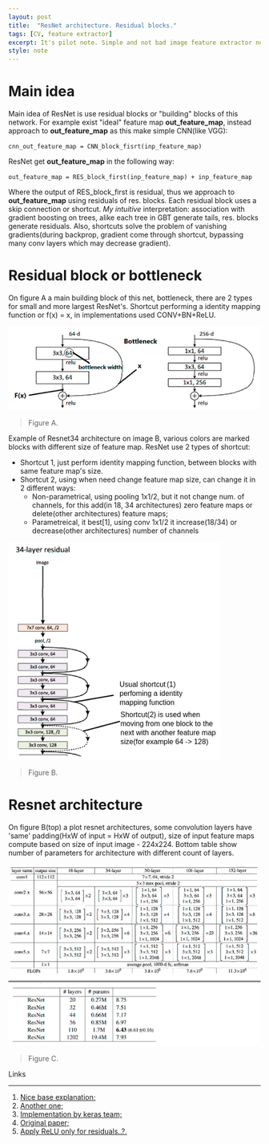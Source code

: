 ```yaml
---
layout: post
title:  "ResNet architecture. Residual blocks."
tags: [CV, feature extractor]
excerpt: It's pilot note. Simple and not bad image feature extractor network with low count of parameters that realise powerful idea of skip connections.
style: note
---
```

# Main idea

Main idea of ResNet is use residual blocks or "building" blocks of this network. For example exist "ideal"
feature map __out_feature_map__, instead approach to __out_feature_map__ as this make simple CNN(like VGG):

```
cnn_out_feature_map = CNN_block_fisrt(inp_feature_map)
```

ResNet get __out_feature_map__ in the following way:

```
out_feature_map = RES_block_first(inp_feature_map) + inp_feature_map
```

Where the output of RES_block_first is residual, thus we approach to __out_feature_map__ using residuals of res. blocks.
Each residual block uses a skip connection or shortcut. *My intuitive* interpretation: association with
gradient boosting on trees, alike each tree in GBT generate tails, res. blocks generate residuals. 
Also, shortcuts solve the problem of vanishing gradients(during backprop, gradient come through shortcut, bypassing many conv layers which may
decrease gradient).

# Residual block or bottleneck

On figure A a main building block of this net, bottleneck, there are 2 types for small and more largest ResNet's. Shortcut performing a 
identity mapping function or f(x) = x, in implementations used CONV+BN+ReLU.

![resnet-a](/images/resnet/resnet-a.png)

> Figure A.

Example of Resnet34 architecture on image B, various colors are marked blocks with different size of feature map. ResNet
use 2 types of shortcut:
* Shortcut 1, just perform identity mapping function, between blocks with same feature map's size.
* Shortcut 2, using when need change feature map size, can change it in 2 different ways:
  * Non-parametrical, using pooling 1x1/2, but it not change num. of channels, for this add(in 18, 34 architectures) zero feature maps or delete(other architectures) feature maps;
  * Parametreical, it best[1], using conv 1x1/2 it increase(18/34) or decrease(other architectures) number of channels

![resnet-b](/images/resnet/resnet-b.png)

> Figure B.

# Resnet architecture

On figure B(top) a plot resnet architectures, some convolution layers have 'same' padding(HxW of input = HxW of output),
size of input feature maps compute based on size of input image - 224x224. Bottom table show number of parameters
for architecture with different count of layers.

![resnet-c](/images/resnet/resnet-c.png)

> Figure C.

Links

***

1. [Nice base explanation;](https://towardsdatascience.com/intuition-behind-residual-neural-networks-fa5d2996b2c7)
2. [Another one;](https://neurohive.io/ru/vidy-nejrosetej/resnet-34-50-101)
3. [Implementation by keras team;](https://github.com/keras-team/keras-applications/blob/master/keras_applications/resnet50.py)
4. [Original paper;](https://arxiv.org/pdf/1512.03385.pdf)
5. [Apply ReLU only for residuals..?.](https://arxiv.org/pdf/1603.05027.pdf)


